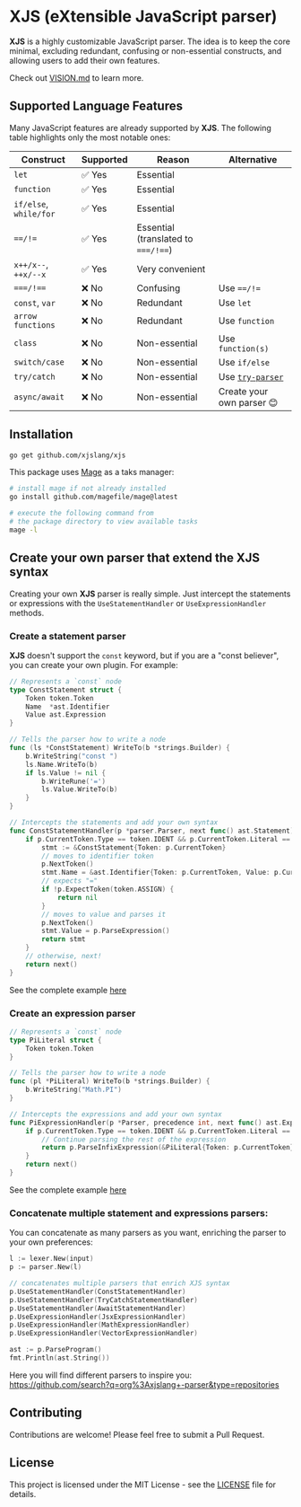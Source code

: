 # XJS (eXtensible JavaScript parser)

**XJS** is a highly customizable JavaScript parser. The idea is to keep the core minimal, excluding redundant, confusing or non-essential constructs, and allowing users to add their own features.

Check out [VISION.md](./VISION.md) to learn more.

## Supported Language Features

Many JavaScript features are already supported by **XJS**. The following table highlights only the most notable ones:

| Construct                | Supported | Reason                              | Alternative |
|--------------------------|-----------|-------------------------------------|-------------------|
| `let`                    | ✅ Yes    | Essential                           |                   |
| `function`               | ✅ Yes    | Essential                           |                   |
| `if/else`, `while/for`   | ✅ Yes    | Essential                           |                   |
| `==/!=`                  | ✅ Yes    | Essential (translated to `===/!==`) |                   |
| `x++/x--`, `++x/--x`     | ✅ Yes    | Very convenient                     |                   |
| `===/!==`                | ❌ No     | Confusing                           | Use `==/!=`       |
| `const`, `var`           | ❌ No     | Redundant                           | Use `let`         |
| `arrow functions`        | ❌ No     | Redundant                           | Use `function`    |
| `class`                  | ❌ No     | Non-essential                       | Use `function(s)` |
| `switch/case`            | ❌ No     | Non-essential                       | Use `if/else`     |
| `try/catch`              | ❌ No     | Non-essential                       | Use [`try-parser`](https://github.com/xjslang/try-parser) |
| `async/await`            | ❌ No     | Non-essential                       | Create your own parser 😊 |

## Installation

```bash
go get github.com/xjslang/xjs
```

This package uses [Mage](https://magefile.org/) as a taks manager:
```bash
# install mage if not already installed
go install github.com/magefile/mage@latest

# execute the following command from
# the package directory to view available tasks
mage -l
```

## Create your own parser that extend the XJS syntax

Creating your own **XJS** parser is really simple. Just intercept the statements or expressions with the `UseStatementHandler` or `UseExpressionHandler` methods.

### Create a statement parser

**XJS** doesn't support the `const` keyword, but if you are a "const believer", you can create your own plugin. For example:

```go
// Represents a `const` node
type ConstStatement struct {
	Token token.Token
	Name  *ast.Identifier
	Value ast.Expression
}

// Tells the parser how to write a node
func (ls *ConstStatement) WriteTo(b *strings.Builder) {
	b.WriteString("const ")
	ls.Name.WriteTo(b)
	if ls.Value != nil {
		b.WriteRune('=')
		ls.Value.WriteTo(b)
	}
}

// Intercepts the statements and add your own syntax
func ConstStatementHandler(p *parser.Parser, next func() ast.Statement) ast.Statement {
	if p.CurrentToken.Type == token.IDENT && p.CurrentToken.Literal == "const" {
		stmt := &ConstStatement{Token: p.CurrentToken}
		// moves to identifier token
		p.NextToken()
		stmt.Name = &ast.Identifier{Token: p.CurrentToken, Value: p.CurrentToken.Literal}
		// expects "="
		if !p.ExpectToken(token.ASSIGN) {
			return nil
		}
		// moves to value and parses it
		p.NextToken()
		stmt.Value = p.ParseExpression()
		return stmt
	}
	// otherwise, next!
	return next()
}
```

See the complete example [here](./parser/parser_examples_test.go)

### Create an expression parser

```go
// Represents a `const` node
type PiLiteral struct {
	Token token.Token
}

// Tells the parser how to write a node
func (pl *PiLiteral) WriteTo(b *strings.Builder) {
	b.WriteString("Math.PI")
}

// Intercepts the expressions and add your own syntax
func PiExpressionHandler(p *Parser, precedence int, next func() ast.Expression) ast.Expression {
	if p.CurrentToken.Type == token.IDENT && p.CurrentToken.Literal == "PI" {
		// Continue parsing the rest of the expression
		return p.ParseInfixExpression(&PiLiteral{Token: p.CurrentToken}, precedence)
	}
	return next()
}
```

See the complete example [here](./parser/parser_examples_test.go)

### Concatenate multiple statement and expressions parsers:

You can concatenate as many parsers as you want, enriching the parser to your own preferences:

```go
l := lexer.New(input)
p := parser.New(l)

// concatenates multiple parsers that enrich XJS syntax
p.UseStatementHandler(ConstStatementHandler)
p.UseStatementHandler(TryCatchStatementHandler)
p.UseStatementHandler(AwaitStatementHandler)
p.UseExpressionHandler(JsxExpressionHandler)
p.UseExpressionHandler(MathExpressionHandler)
p.UseExpressionHandler(VectorExpressionHandler)

ast := p.ParseProgram()
fmt.Println(ast.String())
```

Here you will find different parsers to inspire you:  
https://github.com/search?q=org%3Axjslang+-parser&type=repositories

## Contributing

Contributions are welcome! Please feel free to submit a Pull Request.

## License

This project is licensed under the MIT License - see the [LICENSE](LICENSE) file for details.
